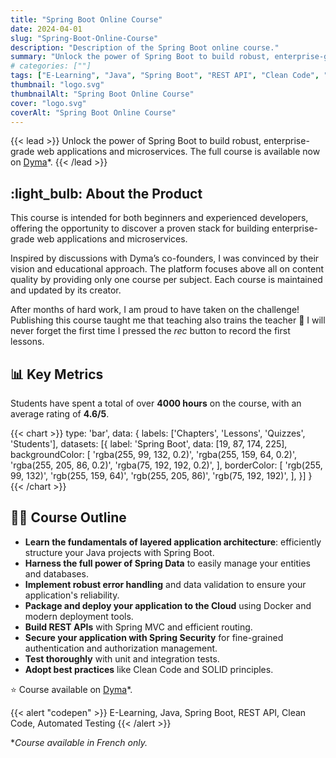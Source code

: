 ```yaml
---
title: "Spring Boot Online Course"
date: 2024-04-01
slug: "Spring-Boot-Online-Course"
description: "Description of the Spring Boot online course."
summary: "Unlock the power of Spring Boot to build robust, enterprise-grade web applications and microservices. The full course is available now on [Dyma](https://dyma.fr/formations/spring-boot)."
# categories: [""]
tags: ["E-Learning", "Java", "Spring Boot", "REST API", "Clean Code", "Automated Testing"]
thumbnail: "logo.svg"
thumbnailAlt: "Spring Boot Online Course"
cover: "logo.svg"
coverAlt: "Spring Boot Online Course"
---
```


{{< lead >}}
Unlock the power of Spring Boot to build robust, enterprise-grade web applications and microservices.
The full course is available now on [Dyma](https://dyma.fr/formations/spring-boot)\*.
{{< /lead >}}

## :light_bulb: About the Product

This course is intended for both beginners and experienced developers, offering the opportunity to discover
a proven stack for building enterprise-grade web applications and microservices.

Inspired by discussions with Dyma’s co-founders, I was convinced by their vision and educational approach.
The platform focuses above all on content quality by providing only one course per subject.
Each course is maintained and updated by its creator.

After months of hard work, I am proud to have taken on the challenge! Publishing this course
taught me that teaching also trains the teacher :slightly_smiling_face: I will never forget the first time
I pressed the *rec* button to record the first lessons.

## :bar_chart: Key Metrics

Students have spent a total of over **4000 hours** on the course, with an average rating of **4.6/5**.

{{< chart >}}
type: 'bar',
data: {
labels: ['Chapters', 'Lessons', 'Quizzes', 'Students'],
datasets: [{
label: 'Spring Boot',
data: [19, 87, 174, 225],
backgroundColor: [
'rgba(255, 99, 132, 0.2)',
'rgba(255, 159, 64, 0.2)',
'rgba(255, 205, 86, 0.2)',
'rgba(75, 192, 192, 0.2)',
],
borderColor: [
'rgb(255, 99, 132)',
'rgb(255, 159, 64)',
'rgb(255, 205, 86)',
'rgb(75, 192, 192)',
],
}]
}
{{< /chart >}}

## :teacher: Course Outline

* **Learn the fundamentals of layered application architecture**: efficiently structure your Java projects with Spring Boot.
* **Harness the full power of Spring Data** to easily manage your entities and databases.
* **Implement robust error handling** and data validation to ensure your application's reliability.
* **Package and deploy your application to the Cloud** using Docker and modern deployment tools.
* **Build REST APIs** with Spring MVC and efficient routing.
* **Secure your application with Spring Security** for fine-grained authentication and authorization management.
* **Test thoroughly** with unit and integration tests.
* **Adopt best practices** like Clean Code and SOLID principles.

:star: Course available on [Dyma](https://dyma.fr/formations/spring-boot)\*.

{{< alert "codepen" >}}
E-Learning, Java, Spring Boot, REST API, Clean Code, Automated Testing
{{< /alert >}}

\**Course available in French only.*
